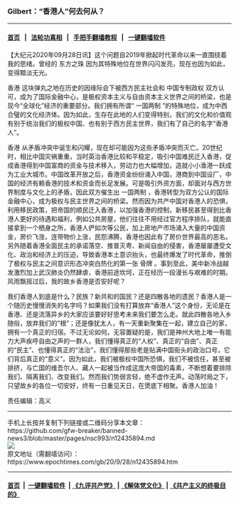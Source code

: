 ### Gilbert：“香港人”何去何从？
------------------------

#### [首页](https://github.com/gfw-breaker/banned-news3/blob/master/README.md) &nbsp;&nbsp;|&nbsp;&nbsp; [法轮功真相](https://github.com/begood0513/basic/blob/master/README.md)  &nbsp;&nbsp;|&nbsp;&nbsp; [手把手翻墙教程](https://github.com/gfw-breaker/guides/wiki)  &nbsp;&nbsp;|&nbsp;&nbsp; [一键翻墙软件](https://github.com/gfw-breaker/nogfw/blob/master/README.md)  



<div><p>
 【大纪元2020年09月28日讯】这个问题自2019年掀起时代革命以来一直围绕着我的思绪。曾经的
 <ok href="https://www.epochtimes.com/gb/tag/%E4%B8%9C%E6%96%B9%E4%B9%8B%E7%8F%A0.html">
  东方之珠
 </ok>
 因为其特殊地位在世界闪闪发亮，现在也因为如此，变得黯淡无光。
</p>
<p>
 <ok href="https://www.epochtimes.com/gb/tag/%E9%A6%99%E6%B8%AF.html">
  香港
 </ok>
 这块弹丸之地在历史的因缘际会下被西方民主社会和
 <ok href="https://www.epochtimes.com/gb/tag/%E4%B8%AD%E5%9B%BD%E4%B8%93%E5%88%B6%E6%94%BF%E6%9D%83.html">
  中国专制政权
 </ok>
 双方认可，成为了国际金融中心，是极权资本主义与自由资本主义世界之间的桥梁，也是现今“全球化”经济的重要部分。我们拥有所谓“
 <ok href="https://www.epochtimes.com/gb/tag/%E4%B8%80%E5%9B%BD%E4%B8%A4%E5%88%B6.html">
  一国两制
 </ok>
 ”的特殊地位，成为中西合璧的文化经济体。因为如此，生存在此地的人们变得特别，我们的文化和价值观有别于统治我们的极权中国、也有别于西方民主世界，我们有了自己的名字“香港人”。
</p>
<p>
 <ok href="https://www.epochtimes.com/gb/tag/%E9%A6%99%E6%B8%AF.html">
  香港
 </ok>
 从矛盾冲突中诞生和闪耀，现在却可能因为这些矛盾冲突而灭亡。20世纪时，相比中国灾祸重重，当时英治香港比较和平稳定，吸引中国难民迁入香港，促成香港得到中国富商的资金与技术移入，劳动力也大幅增加，造就小小渔港一跃成为工业大城市。中国改革开放之后，香港资金纷纷涌入中国，港商到中国设厂，中国的经济有赖香港的技术和资金而长足发展。可是吸引外资方面，却面对与西方世界制度与文化上的矛盾，因此双方催生出
 <ok href="https://www.epochtimes.com/gb/tag/%E4%B8%80%E5%9B%BD%E4%B8%A4%E5%88%B6.html">
  一国两制
 </ok>
 ，香港转型为双方公认的国际金融中心，成为极权与民主世界之间的桥梁。然而因为共产中国对香港人的恐惧，利用移民政策，把帝国的顺民迁入香港，以加强香港的控制，新移民甚至得到比香港人更好的待遇和福利，例如公共房屋，他们往往不用经过官方程序排队，就能直接拿到一个栖身之所，香港人俨如次等公民，加上房地产市场涌入大量的中国资金，房价飞涨，连带物价上涨，民怨沸腾，香港也因此有了房价世界最高的恶名。另外随着香港全面民主的承诺落空、推普灭粤、新闻自由的侵害，香港屡屡遭受文化、政治和经济上的压迫，导致香港本土意识抬头，也最终爆发了时代革命，推倒了极权与民主之间意识形态冲突白热化的第一张
 <ok href="https://www.epochtimes.com/gb/tag/%E9%AA%A8%E7%89%8C.html">
  骨牌
 </ok>
 。事到至此，美中新冷战越发激烈加上武汉肺炎仍然肆虐，香港前途坎坷，正在经历一段漫长与艰难的时期。风雨飘摇过后，我的故乡香港是否安好呢？
</p>
<p>
 我们香港人到底是什么？民族？新共和的国民？还是四散各地的遗民？香港人是一个随历史慢慢消失的名字吗？如果我们没有打算放弃“香港人”这个身份，无论是在香港、还是流落异乡的大家应该要好好思考未来我们要怎么走。就此四散各地入乡随俗，放弃我们的“根”；还是像犹太人，有一天重新聚集在一起，建立自己的家，拥有一个真正的归宿。不过无论如何，无容置疑的是，我们是神州大地上唯一有能力大声疾呼自由之声的一群人，我们懂得真正的“人权”、真正的“自由”、真正的“民主”、也懂得真正的“法治”，我们懂得那些老是贴满中国街头的政治口号，它们背后真正的“意义”。因为如此，我们被极权中国所恐惧，我们不被信任，甚至被排挤，与亡国的维吾尔人、藏人一起被当作成这庞大帝国的毒素，不断想着要排除我们、隔离我们、改变我们。然而我们势弱言轻，绝不虚作无声。动荡时局之下，只望故乡的各位一切安好，终有一日重见天日，在煲底下相聚。香港人加油！
</p>
<p>
 责任编辑：高义
</p>
</div>
<hr/>
手机上长按并复制下列链接或二维码分享本文章：<br/>
https://github.com/gfw-breaker/banned-news3/blob/master/pages/nsc993/n12435894.md <br/>
<a href='https://github.com/gfw-breaker/banned-news3/blob/master/pages/nsc993/n12435894.md'><img src='https://github.com/gfw-breaker/banned-news3/blob/master/pages/nsc993/n12435894.md.png'/></a> <br/>
原文地址（需翻墙访问）：https://www.epochtimes.com/gb/20/9/28/n12435894.htm


------------------------
#### [首页](https://github.com/gfw-breaker/banned-news3/blob/master/README.md) &nbsp;|&nbsp; [一键翻墙软件](https://github.com/gfw-breaker/nogfw/blob/master/README.md) &nbsp;| [《九评共产党》](https://github.com/gfw-breaker/9ping.md/blob/master/README.md#九评之一评共产党是什么) | [《解体党文化》](https://github.com/gfw-breaker/jtdwh.md/blob/master/README.md) | [《共产主义的终极目的》](https://github.com/gfw-breaker/gczydzjmd.md/blob/master/README.md)


<img src='http://gfw-breaker.win/banned-news3/pages/nsc993/n12435894.md' width='0px' height='0px'/>